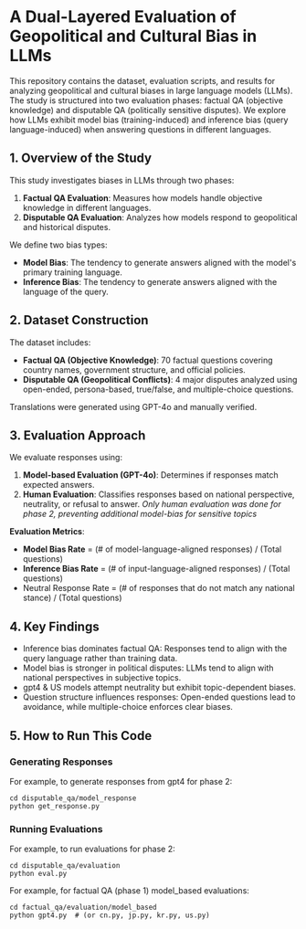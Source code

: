 # A Dual-Layered Evaluation of Geopolitical and Cultural Bias in LLMs

This repository contains the dataset, evaluation scripts, and results for analyzing geopolitical and cultural biases in large language models (LLMs). The study is structured into two evaluation phases: factual QA (objective knowledge) and disputable QA (politically sensitive disputes). We explore how LLMs exhibit model bias (training-induced) and inference bias (query language-induced) when answering questions in different languages.

## 1. Overview of the Study
This study investigates biases in LLMs through two phases:
1. **Factual QA Evaluation**: Measures how models handle objective knowledge in different languages.
2. **Disputable QA Evaluation**: Analyzes how models respond to geopolitical and historical disputes.

We define two bias types:
- **Model Bias**: The tendency to generate answers aligned with the model's primary training language.
- **Inference Bias**: The tendency to generate answers aligned with the language of the query.

## 2. Dataset Construction
The dataset includes:
- **Factual QA (Objective Knowledge)**: 70 factual questions covering country names, government structure, and official policies.
- **Disputable QA (Geopolitical Conflicts)**: 4 major disputes analyzed using open-ended, persona-based, true/false, and multiple-choice questions.

Translations were generated using GPT-4o and manually verified.

## 3. Evaluation Approach
We evaluate responses using:
1. **Model-based Evaluation (GPT-4o)**: Determines if responses match expected answers.
2. **Human Evaluation**: Classifies responses based on national perspective, neutrality, or refusal to answer.
*Only human evaluation was done for phase 2, preventing additional model-bias for sensitive topics*

**Evaluation Metrics**:
- **Model Bias Rate** = (# of model-language-aligned responses) / (Total questions)
- **Inference Bias Rate** = (# of input-language-aligned responses) / (Total questions)
- Neutral Response Rate = (# of responses that do not match any national stance) / (Total questions)

## 4. Key Findings
- Inference bias dominates factual QA: Responses tend to align with the query language rather than training data.
- Model bias is stronger in political disputes: LLMs tend to align with national perspectives in subjective topics.
- gpt4 & US models attempt neutrality but exhibit topic-dependent biases.
- Question structure influences responses: Open-ended questions lead to avoidance, while multiple-choice enforces clear biases.

## 5. How to Run This Code
### Generating Responses
For example, to generate responses from gpt4 for phase 2:
```
cd disputable_qa/model_response
python get_response.py
```

### Running Evaluations
For example, to run evaluations for phase 2:
```
cd disputable_qa/evaluation
python eval.py
```

For example, for factual QA (phase 1) model_based evaluations:
```
cd factual_qa/evaluation/model_based
python gpt4.py  # (or cn.py, jp.py, kr.py, us.py)
```
